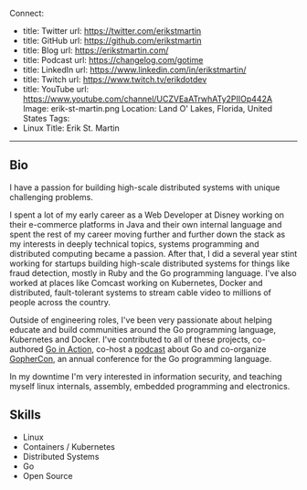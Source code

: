 Connect:
  - title: Twitter
    url: https://twitter.com/erikstmartin
  - title: GitHub
    url: https://github.com/erikstmartin
  - title: Blog
    url: https://erikstmartin.com/
  - title: Podcast
    url: https://changelog.com/gotime
  - title: LinkedIn
    url: https://www.linkedin.com/in/erikstmartin/
  - title: Twitch
    url: https://www.twitch.tv/erikdotdev
  - title: YouTube
    url: https://www.youtube.com/channel/UCZVEaATrwhATy2PIIOp442A
Image: erik-st-martin.png
Location: Land O' Lakes, Florida, United States
Tags:
  - Linux
Title: Erik St. Martin
---
## Bio
I have a passion for building high-scale distributed systems with unique challenging problems.

I spent a lot of my early career as a Web Developer at Disney working on their e-commerce platforms in Java and their own internal language and spent the rest of my career moving further and further down the stack as my interests in deeply technical topics, systems programming and distributed computing became a passion. After that, I did a several year stint working for startups building high-scale distributed systems for things like fraud detection, mostly in Ruby and the Go programming language. I've also worked at places like Comcast working on Kubernetes, Docker and distributed, fault-tolerant systems to stream cable video to millions of people across the country.

Outside of engineering roles, I've been very passionate about helping educate and build communities around the Go programming language, Kubernetes and Docker. I've contributed to all of these projects, co-authored [Go in Action](https://www.manning.com/books/go-in-action), co-host a [podcast](https://changelog.com/gotime) about Go and co-organize [GopherCon](https://gophercon.com/), an annual conference for the Go programming language.

In my downtime I'm very interested in information security, and teaching myself linux internals, assembly, embedded programming and electronics. 

## Skills
* Linux
* Containers / Kubernetes
* Distributed Systems
* Go
* Open Source
